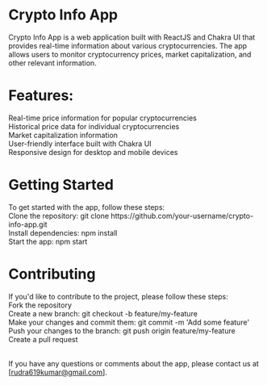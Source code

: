 <h1>Crypto Info App</h1>
Crypto Info App is a web application built with ReactJS and Chakra UI that provides real-time information about various cryptocurrencies. The app allows users to monitor cryptocurrency prices, market capitalization, and other relevant information.

<h1>Features:</h1>
Real-time price information for popular cryptocurrencies
<br>
Historical price data for individual cryptocurrencies
<br>
Market capitalization information
<br>
User-friendly interface built with Chakra UI
<br>
Responsive design for desktop and mobile devices
<br>
<h1>Getting Started</h1>
To get started with the app, follow these steps:
<br>
Clone the repository: git clone https://github.com/your-username/crypto-info-app.git
<br>
Install dependencies: npm install
<br>
Start the app: npm start
<br>

<h1>Contributing</h1>
If you'd like to contribute to the project, please follow these steps:
<br>
Fork the repository
<br>
Create a new branch: git checkout -b feature/my-feature
<br>
Make your changes and commit them: git commit -m 'Add some feature'
<br>
Push your changes to the branch: git push origin feature/my-feature
<br>
Create a pull request
<br>
<br>


If you have any questions or comments about the app, please contact us at [rudra619kumar@gmail.com].
